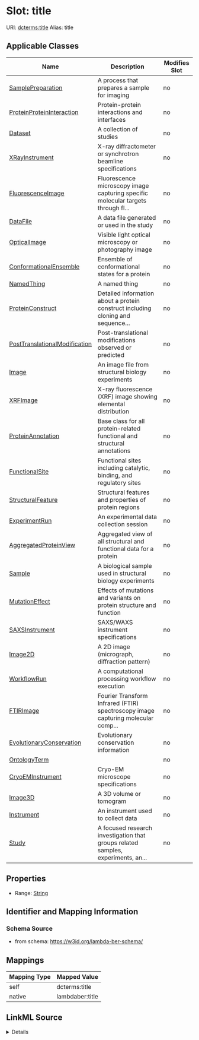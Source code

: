 

# Slot: title 



URI: [dcterms:title](http://purl.org/dc/terms/title)
Alias: title

<!-- no inheritance hierarchy -->





## Applicable Classes

| Name | Description | Modifies Slot |
| --- | --- | --- |
| [SamplePreparation](SamplePreparation.md) | A process that prepares a sample for imaging |  no  |
| [ProteinProteinInteraction](ProteinProteinInteraction.md) | Protein-protein interactions and interfaces |  no  |
| [Dataset](Dataset.md) | A collection of studies |  no  |
| [XRayInstrument](XRayInstrument.md) | X-ray diffractometer or synchrotron beamline specifications |  no  |
| [FluorescenceImage](FluorescenceImage.md) | Fluorescence microscopy image capturing specific molecular targets through fl... |  no  |
| [DataFile](DataFile.md) | A data file generated or used in the study |  no  |
| [OpticalImage](OpticalImage.md) | Visible light optical microscopy or photography image |  no  |
| [ConformationalEnsemble](ConformationalEnsemble.md) | Ensemble of conformational states for a protein |  no  |
| [NamedThing](NamedThing.md) | A named thing |  no  |
| [ProteinConstruct](ProteinConstruct.md) | Detailed information about a protein construct including cloning and sequence... |  no  |
| [PostTranslationalModification](PostTranslationalModification.md) | Post-translational modifications observed or predicted |  no  |
| [Image](Image.md) | An image file from structural biology experiments |  no  |
| [XRFImage](XRFImage.md) | X-ray fluorescence (XRF) image showing elemental distribution |  no  |
| [ProteinAnnotation](ProteinAnnotation.md) | Base class for all protein-related functional and structural annotations |  no  |
| [FunctionalSite](FunctionalSite.md) | Functional sites including catalytic, binding, and regulatory sites |  no  |
| [StructuralFeature](StructuralFeature.md) | Structural features and properties of protein regions |  no  |
| [ExperimentRun](ExperimentRun.md) | An experimental data collection session |  no  |
| [AggregatedProteinView](AggregatedProteinView.md) | Aggregated view of all structural and functional data for a protein |  no  |
| [Sample](Sample.md) | A biological sample used in structural biology experiments |  no  |
| [MutationEffect](MutationEffect.md) | Effects of mutations and variants on protein structure and function |  no  |
| [SAXSInstrument](SAXSInstrument.md) | SAXS/WAXS instrument specifications |  no  |
| [Image2D](Image2D.md) | A 2D image (micrograph, diffraction pattern) |  no  |
| [WorkflowRun](WorkflowRun.md) | A computational processing workflow execution |  no  |
| [FTIRImage](FTIRImage.md) | Fourier Transform Infrared (FTIR) spectroscopy image capturing molecular comp... |  no  |
| [EvolutionaryConservation](EvolutionaryConservation.md) | Evolutionary conservation information |  no  |
| [OntologyTerm](OntologyTerm.md) |  |  no  |
| [CryoEMInstrument](CryoEMInstrument.md) | Cryo-EM microscope specifications |  no  |
| [Image3D](Image3D.md) | A 3D volume or tomogram |  no  |
| [Instrument](Instrument.md) | An instrument used to collect data |  no  |
| [Study](Study.md) | A focused research investigation that groups related samples, experiments, an... |  no  |






## Properties

* Range: [String](String.md)




## Identifier and Mapping Information






### Schema Source


* from schema: https://w3id.org/lambda-ber-schema/




## Mappings

| Mapping Type | Mapped Value |
| ---  | ---  |
| self | dcterms:title |
| native | lambdaber:title |




## LinkML Source

<details>
```yaml
name: title
from_schema: https://w3id.org/lambda-ber-schema/
rank: 1000
slot_uri: dcterms:title
alias: title
owner: NamedThing
domain_of:
- NamedThing
range: string

```
</details>